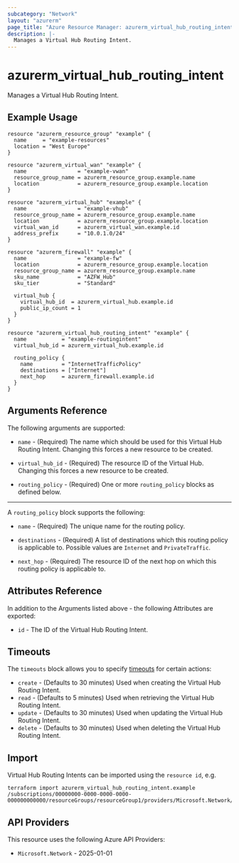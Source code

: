 ```yaml
---
subcategory: "Network"
layout: "azurerm"
page_title: "Azure Resource Manager: azurerm_virtual_hub_routing_intent"
description: |-
  Manages a Virtual Hub Routing Intent.
---
```


# azurerm_virtual_hub_routing_intent

Manages a Virtual Hub Routing Intent.

## Example Usage

```hcl
resource "azurerm_resource_group" "example" {
  name     = "example-resources"
  location = "West Europe"
}

resource "azurerm_virtual_wan" "example" {
  name                = "example-vwan"
  resource_group_name = azurerm_resource_group.example.name
  location            = azurerm_resource_group.example.location
}

resource "azurerm_virtual_hub" "example" {
  name                = "example-vhub"
  resource_group_name = azurerm_resource_group.example.name
  location            = azurerm_resource_group.example.location
  virtual_wan_id      = azurerm_virtual_wan.example.id
  address_prefix      = "10.0.1.0/24"
}

resource "azurerm_firewall" "example" {
  name                = "example-fw"
  location            = azurerm_resource_group.example.location
  resource_group_name = azurerm_resource_group.example.name
  sku_name            = "AZFW_Hub"
  sku_tier            = "Standard"

  virtual_hub {
    virtual_hub_id  = azurerm_virtual_hub.example.id
    public_ip_count = 1
  }
}

resource "azurerm_virtual_hub_routing_intent" "example" {
  name           = "example-routingintent"
  virtual_hub_id = azurerm_virtual_hub.example.id

  routing_policy {
    name         = "InternetTrafficPolicy"
    destinations = ["Internet"]
    next_hop     = azurerm_firewall.example.id
  }
}
```

## Arguments Reference

The following arguments are supported:

* `name` - (Required) The name which should be used for this Virtual Hub Routing Intent. Changing this forces a new resource to be created.

* `virtual_hub_id` - (Required) The resource ID of the Virtual Hub. Changing this forces a new resource to be created.

* `routing_policy` - (Required) One or more `routing_policy` blocks as defined below.

---

A `routing_policy` block supports the following:

* `name` - (Required) The unique name for the routing policy.

* `destinations` - (Required) A list of destinations which this routing policy is applicable to. Possible values are `Internet` and `PrivateTraffic`.

* `next_hop` - (Required) The resource ID of the next hop on which this routing policy is applicable to.

## Attributes Reference

In addition to the Arguments listed above - the following Attributes are exported:

* `id` - The ID of the Virtual Hub Routing Intent.

## Timeouts

The `timeouts` block allows you to specify [timeouts](https://developer.hashicorp.com/terraform/language/resources/configure#define-operation-timeouts) for certain actions:

* `create` - (Defaults to 30 minutes) Used when creating the Virtual Hub Routing Intent.
* `read` - (Defaults to 5 minutes) Used when retrieving the Virtual Hub Routing Intent.
* `update` - (Defaults to 30 minutes) Used when updating the Virtual Hub Routing Intent.
* `delete` - (Defaults to 30 minutes) Used when deleting the Virtual Hub Routing Intent.

## Import

Virtual Hub Routing Intents can be imported using the `resource id`, e.g.

```shell
terraform import azurerm_virtual_hub_routing_intent.example /subscriptions/00000000-0000-0000-0000-000000000000/resourceGroups/resourceGroup1/providers/Microsoft.Network/virtualHubs/virtualHub1/routingIntent/routingIntent1
```

## API Providers
<!-- This section is generated, changes will be overwritten -->
This resource uses the following Azure API Providers:

* `Microsoft.Network` - 2025-01-01
